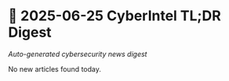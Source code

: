 # 📰 2025-06-25 CyberIntel TL;DR Digest

*Auto-generated cybersecurity news digest*

No new articles found today.

